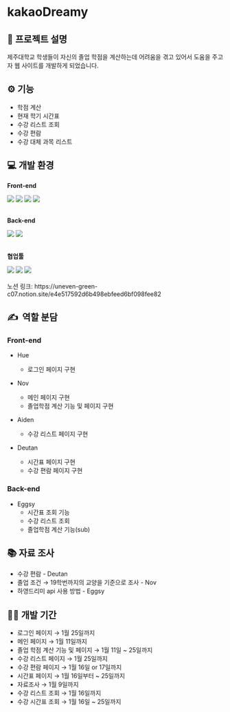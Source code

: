 # kakaoDreamy
## 💬 프로젝트 설명

제주대학교 학생들이 자신의 졸업 학점을 계산하는데 어려움을 겪고 있어서 도움을 주고자 웹 사이트를 개발하게 되었습니다. 

## ⚙️ 기능

- 학점 계산
- 현재 학기 시간표
- 수강 리스트 조회
- 수강 편람
- 수강 대체 과목 리스트

## 💻 개발 환경

**Front-end**
<div>
  <img src="https://img.shields.io/badge/html5-E34F26?style=for-the-badge&logo=html5&logoColor=white">
  <img src="https://img.shields.io/badge/css-1572B6?style=for-the-badge&logo=css3&logoColor=white">
  <img src="https://img.shields.io/badge/javascript-F7DF1E?style=for-the-badge&logo=javascript&logoColor=black">
  <img src="https://img.shields.io/badge/react-61DAFB?style=for-the-badge&logo=react&logoColor=black"> 
  <br>
</div>
<br>
    

**Back-end**
<div>
  <img src="https://img.shields.io/badge/java-007396?style=for-the-badge&logo=java&logoColor=white">

  <img src="https://img.shields.io/badge/spring-6DB33F?style=for-the-badge&logo=spring&logoColor=white">
  <br>
</div>
<br>

**협업툴**
<div>
  <img src="https://img.shields.io/badge/github-181717?style=for-the-badge&logo=github&logoColor=white">
  <img src="https://img.shields.io/badge/Notion-000000?style=for-the-badge&logo=notion&logoColor=white">
  <img src="https://img.shields.io/badge/Figma-F24E1E?style=for-the-badge&logo=figma&logoColor=white">
  <br>
</div>
<br>
노션 링크: https://uneven-green-c07.notion.site/e4e517592d6b498ebfeed6bf098fee82

## ✍️  역할 분담

### Front-end

- Hue
    - 로그인 페이지 구현

- Nov
    - 메인 페이지 구현
    - 졸업학점 계산 기능 및 페이지 구현

- Aiden
    - 수강 리스트 페이지 구현

- Deutan
    - 시간표 페이지 구현
    - 수강 편람 페이지 구현
    

### Back-end

- Eggsy
    - 시간표 조회 기능
    - 수강 리스트 조회
    - 졸업학점 계산 기능(sub)

## 📚 자료 조사

- 수강 편람 - Deutan
- 졸업 조건 → 19학번까지의 교양을 기준으로 조사 - Nov
- 하영드리미 api 사용 방법 - Eggsy

## 🧑‍💻 개발 기간

- 로그인 페이지 → 1월 25일까지
- 메인 페이지 → 1월 11일까지
- 졸업 학점 계산 기능 및 페이지 → 1월 11일 ~ 25일까지
- 수강 리스트 페이지 → 1월 25일까지
- 수강 편람 페이지 → 1월 16일 or 17일까지
- 시간표 페이지 → 1월 16일부터 ~ 25일까지
- 자료조사 → 1월 9일까지
- 수강 리스트 조회 → 1월 16일까지
- 수강 시간표 조회 → 1월 16일 ~ 25일까지
